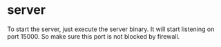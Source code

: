 server
======
To start the server, just execute the server binary. It will start listening on port 15000. So make sure this port is not blocked by firewall.
